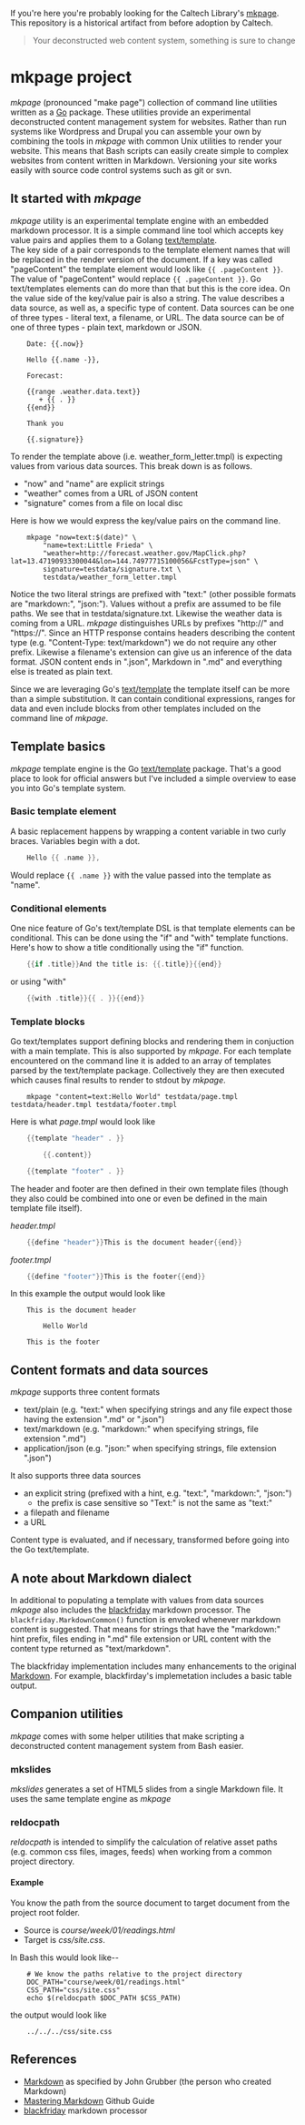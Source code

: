 If you're here you're probably looking for the Caltech Library's [mkpage](https://github.com/CaltechLibrary/mkpage).  This repository is a historical artifact from before adoption by Caltech.

>    Your deconstructed web content system, something is sure to change

# mkpage project

*mkpage* (pronounced "make page") collection of command line utilities 
written as a [Go](https://golang.org) package. These utilities provide an 
experimental deconstructed content management system for websites. Rather 
than run systems like Wordpress and Drupal you can assemble your own by 
combining the tools in *mkpage* with common Unix utilities to render 
your website. This means that Bash scripts can easily create simple to 
complex websites from content written in Markdown. Versioning your site 
works easily with source code control systems such as git or svn.

## It started with *mkpage*

*mkpage* utility is an experimental template engine with an embedded 
markdown processor.  It is a simple command line tool which accepts key 
value pairs and applies them to a Golang [text/template](https://golang.org/pkg/text/template/).  
The key side of a pair corresponds to the template element names that will 
be replaced in the render version of the document. If a key was called
"pageContent" the template element would look like `{{ .pageContent }}`. 
The value of "pageContent" would replace `{{ .pageContent }}`. Go 
text/templates elements can do more than that but this is the core idea.
On the value side of the key/value pair is also a string. The value 
describes a data source, as well as, a specific type of content.  Data 
sources can be one of three types - literal text, a filename, or URL. 
The data source can be of one of three types - plain text, markdown
or JSON.


```template
    Date: {{.now}}

    Hello {{.name -}},
    
    Forecast:

    {{range .weather.data.text}}
       + {{ . }}
    {{end}}

    Thank you

    {{.signature}}
```

To render the template above (i.e. weather_form_letter.tmpl) is expecting 
values from various data sources. This break down is as follows.

+ "now" and "name" are explicit strings
+ "weather" comes from a URL of JSON content
+ "signature" comes from a file on local disc

Here is how we would express the key/value pairs on the command line.

```shell
    mkpage "now=text:$(date)" \
        "name=text:Little Frieda" \
        "weather=http://forecast.weather.gov/MapClick.php?lat=13.47190933300044&lon=144.74977715100056&FcstType=json" \
        signature=testdata/signature.txt \
        testdata/weather_form_letter.tmpl
```

Notice the two literal strings are prefixed with "text:" 
(other possible formats are "markdown:", "json:").  Values without a 
prefix are assumed to be file paths. We see that in 
testdata/signature.txt.  Likewise the weather data is coming from a URL. 
*mkpage* distinguishes URLs by prefixes "http://" and "https://". 
Since an HTTP response contains headers describing the content type 
(e.g.  "Content-Type: text/markdown") we do not require any other prefix. 
Likewise a filename's extension can give us an inference of the data 
format.  JSON content ends in ".json", Markdown in ".md" and everything 
else is treated as plain text.


Since we are leveraging Go's 
[text/template](https://golang.org/pkg/text/template/) the template itself
can be more than a simple substitution. It can contain conditional 
expressions, ranges for data and even include blocks from other templates 
included on the command line of *mkpage*.


## Template basics

*mkpage* template engine is the Go 
[text/template](https://golang.org/pkg/text/template/) package. 
That's a good place to look for official answers but I've included a 
simple overview to ease you into Go's template system.


### Basic template element

A basic replacement happens by wrapping a content variable in two curly 
braces. Variables begin with a dot.

```go
    Hello {{ .name }},
```

Would replace `{{ .name }}` with the value passed into the template as 
"name".


### Conditional elements

One nice feature of Go's text/template DSL is that template elements can 
be conditional. This can be done using the "if" and "with" template 
functions. Here's how to show a title conditionally using the "if" 
function.

```go
    {{if .title}}And the title is: {{.title}}{{end}}
```

or using "with"

```go
    {{with .title}}{{ . }}{{end}}
```

### Template blocks

Go text/templates support defining blocks and rendering them in 
conjuction with a main template. This is also supported by *mkpage*. 
For each template encountered on the command line it is added to an 
array of templates parsed by the text/template package.  Collectively 
they are then executed which causes final results to render to stdout 
by *mkpage*.


```shell
    mkpage "content=text:Hello World" testdata/page.tmpl testdata/header.tmpl testdata/footer.tmpl
```

Here is what *page.tmpl* would look like

```go
    {{template "header" . }}

        {{.content}}

    {{template "footer" . }}
```

The header and footer are then defined in their own template files (though 
they also could be combined into one or even be defined in the main 
template file itself).

*header.tmpl*

```go
    {{define "header"}}This is the document header{{end}}
```

*footer.tmpl*

```go
    {{define "footer"}}This is the footer{{end}}
```

In this example the output would look like

```text
    This is the document header

        Hello World

    This is the footer
```


## Content formats and data sources

*mkpage* supports three content formats

+ text/plain (e.g. "text:" when specifying strings and any file expect those having the extension ".md" or ".json")
+ text/markdown (e.g. "markdown:" when specifying strings, file extension ".md")
+ application/json (e.g. "json:" when specifying strings, file extension ".json")

It also supports three data sources

+ an explicit string (prefixed with a hint, e.g. "text:", "markdown:", "json:")
    + the prefix is case sensitive so "Text:" is not the same as "text:"
+ a filepath and filename
+ a URL

Content type is evaluated, and if necessary, transformed before going into the Go text/template.


## A note about Markdown dialect

In additional to populating a template with values from data sources 
*mkpage* also includes the 
[blackfriday](https://github.com/russross/blackfriday) markdown 
processor.  The `blackfriday.MarkdownCommon()` function is envoked 
whenever markdown content is suggested. That means for strings that have 
the "markdown:" hint prefix, files ending in ".md" file extension or 
URL content with the content type returned as "text/markdown".

The blackfriday implementation includes many enhancements to the original 
[Markdown](https://daringfireball.net/projects/markdown/). For example, 
blackfirday's implemetation includes a basic table output.


## Companion utilities

*mkpage* comes with some helper utilities that make scripting a 
deconstructed content management system from Bash easier.

### mkslides

*mkslides* generates a set of HTML5 slides from a single Markdown file. 
It uses the same template engine as *mkpage*


### reldocpath

*reldocpath* is intended to simplify the calculation of relative
asset paths (e.g. common css files, images, feeds) when working from
a common project directory.

#### Example

You know the path from the source document to target document from the 
project root folder.

+ Source is *course/week/01/readings.html*  
+ Target is *css/site.css*.

In Bash this would look like--

```shell
    # We know the paths relative to the project directory
    DOC_PATH="course/week/01/readings.html"
    CSS_PATH="css/site.css"
    echo $(reldocpath $DOC_PATH $CSS_PATH)
```

the output would look like

```shell
    ../../../css/site.css
```

## References

+ [Markdown](http://daringfireball.net/projects/markdown/) as specified by John Grubber (the person who created Markdown)
+ [Mastering Markdown](https://guides.github.com/features/mastering-markdown/) Github Guide
+ [blackfriday](https://github.com/russross/blackfriday) markdown processor
